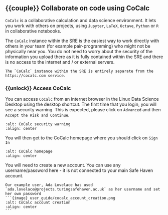 ## {{couple}} Collaborate on code using CoCalc

`CoCalc` is a collaborative calculation and data science environment.
It lets you work with others on projects, using `Jupyter`, `LaTeX`, `Octave`, `Python` or `R` in collaborative notebooks.

The `CoCalc` instance within the SRE is the easiest way to work directly with others in your team (for example pair-programming) who might not be physically near you.
You do not need to worry about the security of the information you upload there as it is fully contained within the SRE and there is no access to the internet and / or external servers.

```{important}
The `CoCalc` instance within the SRE is entirely separate from the https://cocalc.com service.
```

### {{unlock}} Access CoCalc

You can access `CoCalc` from an internet browser in the Linux Data Science Desktop using the desktop shortcut.
The first time that you login, you will see a security warning.
This is expected, please click on `Advanced` and then `Accept the Risk and Continue`.

```{image} user_guide/cocalc_security_warning.png
:alt: CoCalc security warning
:align: center
```

You will then get to the CoCalc homepage where you should click on `Sign In`

```{image} user_guide/cocalc_homepage.png
:alt: CoCalc homepage
:align: center
```

You will need to create a new account.
You can use any username/password here - it is not connected to your main Safe Haven account.

````{note}
Our example user, Ada Lovelace has used `ada.lovelace@projects.turingsafehaven.ac.uk` as her username and set her own password
```{image} user_guide/cocalc_account_creation.png
:alt: CoCalc account creation
:align: center
```
````


